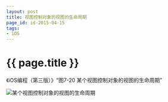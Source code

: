 ```yaml
---
layout: post
title: 视图控制对象的视图的生命周期
page_id: id-2015-04-15
tags:
- iOS
---
```


# {{ page.title }}

《iOS编程（第三版）》“图7-20 某个视图控制对象的视图的生命周期”

![某个视图控制对象的视图的生命周期](/images/2015-04-15-某个视图控制对象的视图的生命周期.png)
